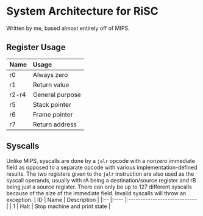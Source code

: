 # System Architecture for RiSC
Written by me, based almost entirely off of MIPS.

## Register Usage
| Name  | Usage           |
|:----  |:--------------- |
| r0    | Always zero     |
| r1    | Return value    |
| r2-r4 | General purpose |
| r5    | Stack pointer   |
| r6    | Frame pointer   |
| r7    | Return address  |

## Syscalls
Unlike MIPS, syscalls are done by a `jalr` opcode with a nonzero immediate field as opposed to a separate opcode with various implementation-defined results.
The two registers given to the `jalr` instruction are also used as the syscall operands, usually with rA being a destination/source register and rB being just a source register.
There can only be up to 127 different syscalls because of the size of the immediate field.
Invalid syscalls will throw an exception.
| ID | Name | Description                  |
|:-- |:---- |:---------------------------- |
| 1  | Halt | Stop machine and print state |
